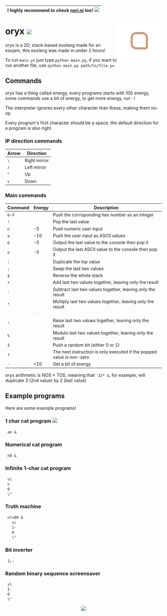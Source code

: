 | I highly recommend to check [nori.ni](https://github.com/mkukiro/nori.ni) too! <img src="https://nukocities.neocities.org/nuko/act/cat4.gif">|
| - |

<img align="right" height="145" src=".meow/oryx.svg">

# oryx [<img src="https://nukocities.neocities.org/nuko/react/cat19.gif">](https://nukocities.neocities.org/)

oryx is a 2D, stack-based esolang made for an esojam, this esolang was made in under 2 hours!

To run `main.yx` just type `python main.py`, if you want to run another file, use `python main.py path/to/file.yx`

## Commands

oryx has a thing called energy, every programs starts with 100 energy, some commands use a bit of energy, to get more energy, run `·`!

The interpreter ignores every other character than these, making them no-op

Every program's first character should be a space, the default direction for a program is also right.

### IP direction commands

| Arrow | Direction         |
| ----- | ----------------- |
| `\`   | Right mirror      |
| `/`   | Left mirror       |
| `^`   | Up                |
| `v`   | Down              |

### Main commands

| Command     | Energy | Description                                                           |
| ----------- | ------ | --------------------------------------------------------------------- |
| `0`-`F`     |        | Push the corrisponding hex number as an integer                       |
| `!`         |        | Pop the last value                                                    |
| `n`         | -5     | Push numeric user input                                               |
| `a`         | -10    | Push the user input as ASCII values                                   |
| `O`         | -5     | Output the last value to the console then pop it                      |
| `o`         | -5     | Output the last ASCII value to the console then pop it                |
| `:`         |        | Duplicate the top value                                               |
| `;`         |        | Swap the last two values                                              |
| `$`         |        | Reverse the whole stack                                               |
| `+`         |        | Add last two values together, leaving only the result                 |
| `-`         |        | Subtract last two values together, leaving only the result            |
| `*`         |        | Multiply last two values together, leaving only the result            |
| `|`         |        | Divide last two values together, leaving only the result              |
| `°`         |        | Raise last two values together, leaving only the result               |
| `%`         |        | Modulo last two values together, leaving only the result              |
| `I`         |        | Push a random bit (either 0 or 1)                                     |
| `?`         |        | The next instruction is only executed if the popped value is non-zero |
| `·`         | +10    | Get a bit of energy                                                   |

oryx arithmetic is NOS × TOS, meaning that ` 32* &`, for example, will duplicate 3 (2nd value) by 2 (last value)

## Example programs

Here are some example programs!

### 1 char cat program [<img src="https://nukocities.neocities.org/nuko/act/cat1.gif">](https://github.com/mkukiro/nori.ni/tree/develop#cat-program-)

``` ao &```

### Numerical cat program

``` nO &```

### Infinite 1-char cat program

```yx
 v\
 n
 O
 \^
```


### Truth machine

```yx
 n?v0O &
   v\
   1·
   O 
   \^
```

### Bit inverter

``` 1;-```

### Random binary sequence screensaver

```yx
 v\
 I·
 O
 \^
```

<p align="center"><img src="https://nukocities.neocities.org/nuko/sets/cat80.gif"></img></p>
